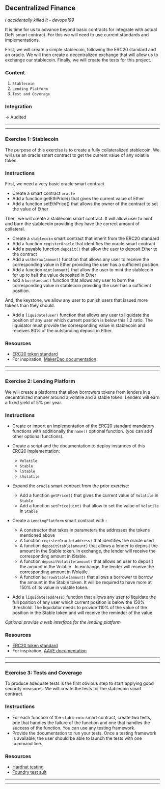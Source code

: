 ## Decentralized Finance

_I accidentally killed it - devops199_

It is time for us to advance beyond basic contracts for integrate with actual DeFi smart contract. For this we will need to use current standards and implementations.

First, we will create a simple stablecoin, following the ERC20 standard and an oracle. We will then create a decentralized exchange that will allow us to exchange our stablecoin. Finally, we will create the tests for this project.

### **Content**

1. `Stablecoin`
2. `Lending Platform`
3. `Test and Coverage`

### Integration

-> Audited

---

---

### Exercise 1: Stablecoin

The purpose of this exercise is to create a fully collateralized stablecoin. We will use an oracle smart contract to get the current value of any volatile token.

### Instructions

First, we need a very basic oracle smart contract.

- Create a smart contract `oracle`
- Add a function getEthPrice() that gives the current value of Ether
- Add a function setEthPrice() that allows the owner of the contract to set the value of Ether

Then, we will create a stablecoin smart contract. It will allow user to mint and burn the stablecoin providing they have the correct amount of collateral.

- Create a `stablecoin` smart contract that inherit from the ERC20 standard
- Add a function `registerOracle` that identifies the oracle smart contract
- Add a payable function `deposit()` that allow the user to deposit Ether to the contract
- Add a `withdraw(amount)` function that allows any user to receive the corresponding value in Ether providing the user has a sufficient position.
- Add a function `mint(amount)` that allow the user to mint the stablecoin for up to half the value deposited in Ether
- add a `burn(amount)` function that allows any user to burn the corresponding value in stablecoin providing the user has a sufficient position.

And, the keystone, we allow any user to punish users that issued more tokens than they should.

- Add a `liquidate(user)` function that allows any user to liquidate the position of any user which current position is below this 1:2 ratio. The liquidator must provide the corresponding value in stablecoin and receives 80% of the outstanding deposit in Ether.

### Resources

- [ERC20 token standard](https://ethereum.org/en/developers/docs/standards/tokens/erc-20/)
- For inspiration, [MakerDao documentation](https://docs.makerdao.com/)

---

---

### Exercise 2: Lending Platform

We will create a platforms that allow borrowers tokens from lenders in a decentralized manner around a volatile and a stable token. Lenders will earn a fixed yield of 5% per year.

### Instructions

- Create or import an implementation of the ERC20 standard mandatory functions with additionally the `name()` optional function. (you can add other optional functions).
- Create a script and the documentation to deploy instances of this ERC20 implementation:

  - `Volatile`
  - `Stable`
  - `lStable`
  - `lVolatile`

- Expand the `oracle` smart contract from the prior exercise:

  - Add a function `getPrice()` that gives the current value of `Volatile` in `Stable`
  - Add a function `setPrice(uint)` that allow to set the value of `Volatile` in `Stable`

- Create a `LendingPlatform` smart contract with :
  - A constructor that takes in parameters the addresses the tokens mentioned above
  - A function `registerOracle(address)` that identifies the oracle used
  - A function `depositStable(amount)` that allows a lender to deposit the amount in the Stable token. In exchange, the lender will receive the corresponding amount in lStable.
  - A function `depositVolatile(amount)` that allows an user to deposit the amount in the Volatile . In exchange, the lender will receive the corresponding amount in lVolatile.
  - A function `borrowStable(amount)` that allows a borrower to borrow the amount in the Stable token. It will be required to have more at 150% of its value in volatile token.
- Add a `liquidate(address)` function that allows any user to liquidate the full position of any user which current position is below the 150% threshold. The liquidator needs to provide 110% of the value of the position in the Stable token and will receive the reminder of the value

_Optional provide a web interface for the lending platform_

### Resources

- [ERC20 token standard](https://ethereum.org/en/developers/docs/standards/tokens/erc-20/)
- For inspiration, [AAVE documentation](https://docs.aave.com/hub/)

---

---

### Exercise 3: Tests and Coverage

To produce adequate tests is the first obvious step to start applying good security measures. We will create the tests for the stablecoin smart contract.

### Instructions

- For each function of the `stablecoin` smart contract, create two tests, one that handles the failure of the function and one that handles the success of the function. You can use any testing framework.
- Provide the documentation to run your tests. Once a testing framework is available, the user should be able to launch the tests with one command line.

### Resources

- [Hardhat testing](https://hardhat.org/tutorial/testing-contracts)
- [Foundry test suit](https://book.getfoundry.sh/forge/tests)

---

---

